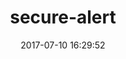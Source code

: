 ---
title: secure-alert
date: 2017-07-10 16:29:52
tags:
projectName: Secure Alert
projectLink: http://www.videosprout.com/video?id=d75e2f34-c253-4de3-bc31-225d305433e6
initialCaption:
coverImage: img/thumbnails/4.jpg
projectCategory: Video
technologyUsed:
- HTML5
- CSS3
- JavaScript
- AngularJS
- BootStrap
- Restful API
- SASS
- Gulp
gallery:
---